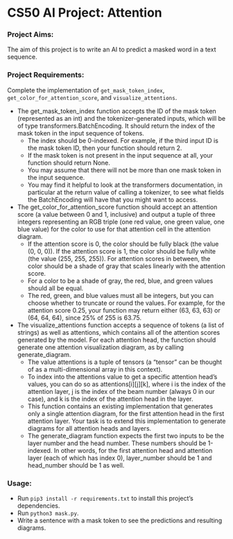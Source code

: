 # CS50 AI Project: Attention

### Project Aims:

The aim of this project is to write an AI to predict a masked word in a text sequence.


### Project Requirements:

Complete the implementation of `get_mask_token_index`, `get_color_for_attention_score`, and `visualize_attentions`.
  - The get_mask_token_index function accepts the ID of the mask token (represented as an int) and the tokenizer-generated inputs, which will be of type transformers.BatchEncoding. It should return the index of the mask token in the input sequence of tokens.
    - The index should be 0-indexed. For example, if the third input ID is the mask token ID, then your function should return 2.
    - If the mask token is not present in the input sequence at all, your function should return None.
    - You may assume that there will not be more than one mask token in the input sequence.
    - You may find it helpful to look at the transformers documentation, in particular at the return value of calling a tokenizer, to see what fields the BatchEncoding will have that you might want to access.
  - The get_color_for_attention_score function should accept an attention score (a value between 0 and 1, inclusive) and output a tuple of three integers representing an RGB triple (one red value, one green value, one blue value) for the color to use for that attention cell in the attention diagram.
    - If the attention score is 0, the color should be fully black (the value (0, 0, 0)). If the attention score is 1, the color should be fully white (the value (255, 255, 255)). For attention scores in between, the color should be a shade of gray that scales linearly with the attention score.
    - For a color to be a shade of gray, the red, blue, and green values should all be equal.
    - The red, green, and blue values must all be integers, but you can choose whether to truncate or round the values. For example, for the attention score 0.25, your function may return either (63, 63, 63) or (64, 64, 64), since 25% of 255 is 63.75.
  - The visualize_attentions function accepts a sequence of tokens (a list of strings) as well as attentions, which contains all of the attention scores generated by the model. For each attention head, the function should generate one attention visualization diagram, as by calling generate_diagram.
    - The value attentions is a tuple of tensors (a “tensor” can be thought of as a multi-dimensional array in this context).
    - To index into the attentions value to get a specific attention head’s values, you can do so as attentions[i][j][k], where i is the index of the attention layer, j is the index of the beam number (always 0 in our case), and k is the index of the attention head in the layer.
    - This function contains an existing implementation that generates only a single attention diagram, for the first attention head in the first attention layer. Your task is to extend this implementation to generate diagrams for all attention heads and layers.
    - The generate_diagram function expects the first two inputs to be the layer number and the head number. These numbers should be 1-indexed. In other words, for the first attention head and attention layer (each of which has index 0), layer_number should be 1 and head_number should be 1 as well.



### Usage:

- Run `pip3 install -r requirements.txt` to install this project’s dependencies.
- Run `python3 mask.py`.
- Write a sentence with a mask token to see the predictions and resulting diagrams.
